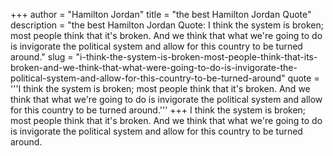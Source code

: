 +++
author = "Hamilton Jordan"
title = "the best Hamilton Jordan Quote"
description = "the best Hamilton Jordan Quote: I think the system is broken; most people think that it's broken. And we think that what we're going to do is invigorate the political system and allow for this country to be turned around."
slug = "i-think-the-system-is-broken-most-people-think-that-its-broken-and-we-think-that-what-were-going-to-do-is-invigorate-the-political-system-and-allow-for-this-country-to-be-turned-around"
quote = '''I think the system is broken; most people think that it's broken. And we think that what we're going to do is invigorate the political system and allow for this country to be turned around.'''
+++
I think the system is broken; most people think that it's broken. And we think that what we're going to do is invigorate the political system and allow for this country to be turned around.
